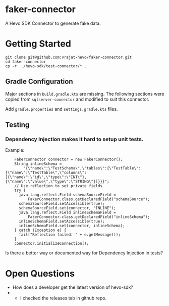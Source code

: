 # faker-connector
A Hevo SDK Connector to generate fake data.

# Getting Started

```declarative
git clone git@github.com:vrajat-hevo/faker-connector.git
cd faker-connector
cp -r ../hevo-sdk/test-connector/* .
```

## Gradle Configuration

Major sections in `build.gradle.kts` are missing. The following sections were copied from `sqlserver-connector` and modified to suit this connector. 

Add `gradle.properties` and `settings.gradle.kts` files. 

## Testing

### Dependency Injection makes it hard to setup unit tests. 

Example:

```declarative
    FakerConnector connector = new FakerConnector();
    String inlineSchema =
        "{\"name\":\"TestSchema\",\"tables\":{\"TestTable\":{\"name\":\"TestTable\",\"columns\":[{\"name\":\"id\",\"type\":\"INT\"},{\"name\":\"value\",\"type\":\"STRING\"}]}}}";
    // Use reflection to set private fields
    try {
      java.lang.reflect.Field schemaSourceField =
          FakerConnector.class.getDeclaredField("schemaSource");
      schemaSourceField.setAccessible(true);
      schemaSourceField.set(connector, "INLINE");
      java.lang.reflect.Field inlineSchemaField =
          FakerConnector.class.getDeclaredField("inlineSchema");
      inlineSchemaField.setAccessible(true);
      inlineSchemaField.set(connector, inlineSchema);
    } catch (Exception e) {
      fail("Reflection failed: " + e.getMessage());
    }
    connector.initializeConnection();
```

Is there a better way or documented way for Dependency Injection in tests?

# Open Questions
- How does a developer get the latest version of hevo-sdk?
- - I checked the releases tab in github repo.